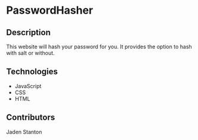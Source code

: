 # PasswordHasher
## Description
This website will hash your password for you. It provides the option to hash with salt or without.
## Technologies
* JavaScript
* CSS
* HTML
## Contributors
Jaden Stanton
